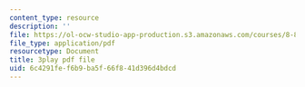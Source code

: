 ```yaml
---
content_type: resource
description: ''
file: https://ol-ocw-studio-app-production.s3.amazonaws.com/courses/8-851-effective-field-theory-spring-2013/6c4291fef6b9ba5f66f841d396d4bdcd_hAFnqX7diSU.pdf
file_type: application/pdf
resourcetype: Document
title: 3play pdf file
uid: 6c4291fe-f6b9-ba5f-66f8-41d396d4bdcd
---
```

